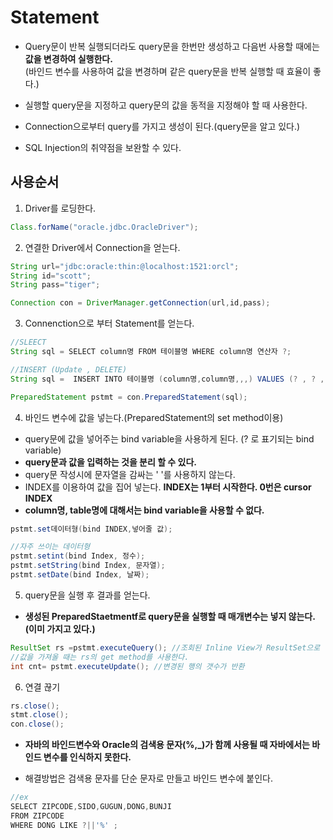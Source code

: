 # Statement

* Query문이 반복 실행되더라도 query문을 한번만 생성하고 다음번 사용할 때에는 **값을 변경하여 실행한다.**<br>
(바인드 변수를 사용하여 값을 변경하며 같은 query문을 반복 실행할 때 효율이 좋다.)

* 실행할 query문을 지정하고 query문의 값을 동적을 지정해야 할 때 사용한다.

* Connection으로부터 query를 가지고 생성이 된다.(query문을 알고 있다.)

* SQL Injection의 취약점을 보완할 수 있다.

## 사용순서

1. Driver를 로딩한다.
```java
Class.forName("oracle.jdbc.OracleDriver");
```

2. 연결한 Driver에서 Connection을 얻는다.
```java
String url="jdbc:oracle:thin:@localhost:1521:orcl"; 
String id="scott";
String pass="tiger";

Connection con = DriverManager.getConnection(url,id,pass);
```

3. Connenction으로 부터 Statement를 얻는다.
```java
//SLEECT
String sql = SELECT column명 FROM 테이블명 WHERE column명 연산자 ?;

//INSERT (Update , DELETE)
String sql =  INSERT INTO 테이블명 (column명,column명,,,) VALUES (? , ? ,,,);

PreparedStatement pstmt = con.PreparedStatement(sql);
```

4. 바인드 변수에 값을 넣는다.(PreparedStatement의 set method이용)

* query문에 값을 넣어주는 bind variable을 사용하게 된다. (? 로 표기되는 bind variable)
* **query문과 값을 입력하는 것을 분리 할 수 있다.**
* query문 작성시에 문자열을 감싸는 ' '를 사용하지 않는다.
* INDEX를 이용하여 값을 집어 넣는다. **INDEX는 1부터 시작한다. 0번은 cursor INDEX**
* **column명, table명에 대해서는 bind variable을 사용할 수 없다.**

```java
pstmt.set데이터형(bind INDEX,넣어줄 값);

//자주 쓰이는 데이터형
pstmt.setint(bind Index, 정수);
pstmt.setString(bind Index, 문자열);
pstmt.setDate(bind Index, 날짜);
```

5. query문을 실행 후 결과를 얻는다.

* **생성된 PreparedStaetmentf로 query문을 실행할 때 매개변수는 넣지 않는다.(이미 가지고 있다.)**
```java
ResultSet rs =pstmt.executeQuery(); //조회된 Inline View가 ResultSet으로 반환된다.
//값을 가져올 때는 rs의 get method를 사용한다.
int cnt= pstmt.executeUpdate(); //변경된 행의 갯수가 반환
```

6. 연결 끊기
```java
rs.close();
stmt.close();
con.close();
```

* **자바의 바인드변수와 Oracle의 검색용 문자(%,_)가 함께 사용될 때 자바에서는 바인드 변수를 인식하지 못한다.**

* 해결방법은 검색용 문자를 단순 문자로 만들고 바인드 변수에 붙인다.
```java
//ex
SELECT ZIPCODE,SIDO,GUGUN,DONG,BUNJI
FROM ZIPCODE
WHERE DONG LIKE ?||'%' ;
```
  

